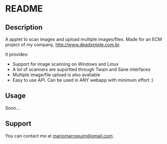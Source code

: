 README
======

Description
-----------

A applet to scan images and upload multiple images/files. Made for an ECM
project of my company, http://www.deadsimple.com.br.

It provides:

* Support for image scanning on Windows and Linux
* A lot of scanners are suportted through Twain and Sane interfaces
* Multiple image/file upload is also avaliable
* Easy to use API. Can be used in ANY webapp with minimum effort :)

Usage
-----

Soon...

Support
-------

You can contact me at mariomarroquim@gmail.com.

